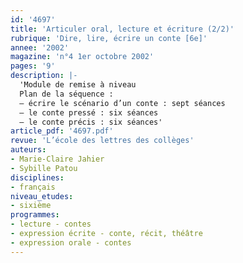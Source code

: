 ```yaml
---
id: '4697'
title: 'Articuler oral, lecture et écriture (2/2)'
rubrique: 'Dire, lire, écrire un conte [6e]'
annee: '2002'
magazine: 'n°4 1er octobre 2002'
pages: '9'
description: |-
  'Module de remise à niveau
  Plan de la séquence :
  – écrire le scénario d’un conte : sept séances
  – le conte pressé : six séances
  – le conte précis : six séances'
article_pdf: '4697.pdf'
revue: 'L’école des lettres des collèges'
auteurs:
- Marie-Claire Jahier
- Sybille Patou
disciplines:
- français
niveau_etudes:
- sixième
programmes:
- lecture - contes
- expression écrite - conte, récit, théâtre
- expression orale - contes
---
```

